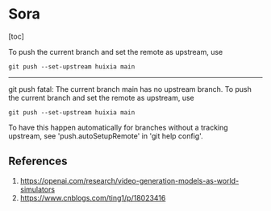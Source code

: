 # Sora

[toc]



To push the current branch and set the remote as upstream, use

    git push --set-upstream huixia main



---
 git push 
fatal: The current branch main has no upstream branch.
To push the current branch and set the remote as upstream, use

    git push --set-upstream huixia main

To have this happen automatically for branches without a tracking
upstream, see 'push.autoSetupRemote' in 'git help config'.


## References

1. https://openai.com/research/video-generation-models-as-world-simulators
2. https://www.cnblogs.com/ting1/p/18023416